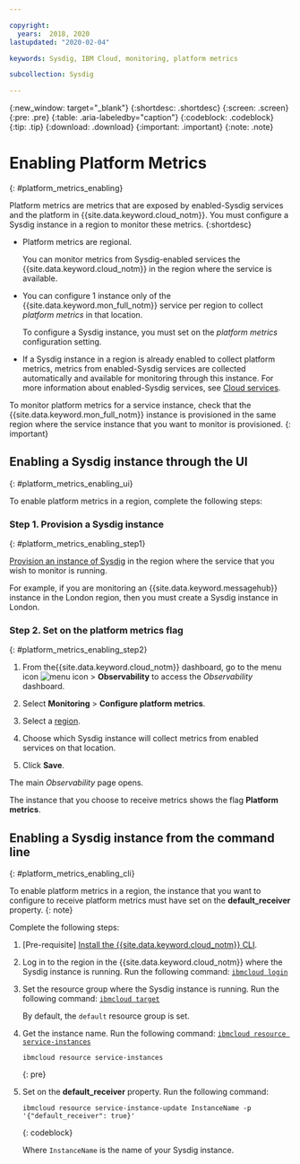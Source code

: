 ```yaml
---

copyright:
  years:  2018, 2020
lastupdated: "2020-02-04"

keywords: Sysdig, IBM Cloud, monitoring, platform metrics

subcollection: Sysdig

---
```


{:new_window: target="_blank"}
{:shortdesc: .shortdesc}
{:screen: .screen}
{:pre: .pre}
{:table: .aria-labeledby="caption"}
{:codeblock: .codeblock}
{:tip: .tip}
{:download: .download}
{:important: .important}
{:note: .note}

 
# Enabling Platform Metrics
{: #platform_metrics_enabling}

Platform metrics are metrics that are exposed by enabled-Sysdig services and the platform in {{site.data.keyword.cloud_notm}}. You must configure a Sysdig instance in a region to monitor these metrics.
{:shortdesc}

* Platform metrics are regional. 

    You can monitor metrics from Sysdig-enabled services the {{site.data.keyword.cloud_notm}} in the region where the service is available. 

* You can configure 1 instance only of the {{site.data.keyword.mon_full_notm}} service per region to collect *platform metrics* in that location. 

    To configure a Sysdig instance, you must set on the *platform metrics* configuration setting. 

* If a Sysdig instance in a region is already enabled to collect platform metrics, metrics from enabled-Sysdig services are collected automatically and available for monitoring through this instance. For more information about enabled-Sysdig services, see [Cloud services]().


To monitor platform metrics for a service instance, check that the {{site.data.keyword.mon_full_notm}} instance is provisioned in the same region where the service instance that you want to monitor is provisioned.
{: important}

## Enabling a Sysdig instance through the UI
{: #platform_metrics_enabling_ui}

To enable platform metrics in a region, complete the following steps:

### Step 1. Provision a Sysdig instance
{: #platform_metrics_enabling_step1}

[Provision an instance of Sysdig](/docs/services/Monitoring-with-Sysdig?topic=Sysdig-provision) in the region where the service that you wish to monitor is running.  

For example, if you are monitoring an {{site.data.keyword.messagehub}} instance in the London region, then you must create a Sysdig instance in London.

### Step 2. Set on the platform metrics flag 
{: #platform_metrics_enabling_step2}

1. From the{{site.data.keyword.cloud_notm}} dashboard, go to the menu icon ![menu icon](../../icons/icon_hamburger.svg) &gt; **Observability** to access the *Observability* dashboard.

2. Select **Monitoring** &gt; **Configure platform metrics**. 

3. Select a [region](/docs/services/Monitoring-with-Sysdig?topic=Sysdig-endpoints#endpoints_regions). 

4. Choose which Sysdig instance will collect metrics from enabled services on that location. 

5. Click **Save**. 

The main *Observability* page opens.

The instance that you choose to receive metrics shows the flag **Platform metrics**.


## Enabling a Sysdig instance from the command line
{: #platform_metrics_enabling_cli}

To enable platform metrics in a region, the instance that you want to configure to receive platform metrics must have set on the **default_receiver** property.
{: note}

Complete the following steps:

1. [Pre-requisite] [Install the {{site.data.keyword.cloud_notm}} CLI](/docs/cli?topic=cloud-cli-getting-started).

2. Log in to the region in the {{site.data.keyword.cloud_notm}} where the Sysdig instance is running. Run the following command: [`ibmcloud login`](/docs/cli/reference/ibmcloud?topic=cloud-cli-ibmcloud_cli#ibmcloud_login)

3. Set the resource group where the Sysdig instance is running. Run the following command: [`ibmcloud target`](/docs/cli/reference/ibmcloud?topic=cloud-cli-ibmcloud_cli#ibmcloud_target)

    By default, the `default` resource group is set.

4. Get the instance name. Run the following command: [`ibmcloud resource service-instances`](/docs/cli/reference/ibmcloud?topic=cloud-cli-ibmcloud_commands_resource#ibmcloud_resource_service_instances)

    ```
    ibmcloud resource service-instances
    ```
    {: pre}

5. Set on the **default_receiver** property. Run the following command:

    ```
    ibmcloud resource service-instance-update InstanceName -p '{"default_receiver": true}'
    ```
    {: codeblock}

    Where `InstanceName` is the name of your Sysdig instance.


